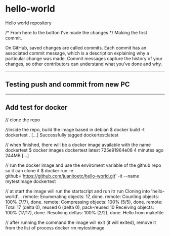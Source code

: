 # hello-world
Hello world repository

/* From here to the botton I've made the changes */
Making the first commit.

On GitHub, saved changes are called commits. Each commit has an associated commit message, which is a description explaining why a particular change was made. Commit messages capture the history of your changes, so other contributors can understand what you’ve done and why.


-------------------
Testing push and commit from new PC
-------------------

---------------------
Add test for docker
--------------------
// clone the repo

//inside the repo, build the image based in debian
$ docker build -t dockertest .
[...]
Successfully tagged dockertest:latest

// when finished, there will be a docker image available with the name dockertest
$ docker images
dockertest          latest              725e91964e08        4 minutes ago       244MB
[...]

// run the docker image and use the enviroment variable of the github repo so it can clone it
$ docker run -e github='https://github.com/juanitoetc/hello-world.git' -it --name mytestimage dockertest

// at start the image will run the startscript and run itr run
Cloning into 'hello-world'...
remote: Enumerating objects: 17, done.
remote: Counting objects: 100% (7/7), done.
remote: Compressing objects: 100% (5/5), done.
remote: Total 17 (delta 0), reused 6 (delta 0), pack-reused 10
Receiving objects: 100% (17/17), done.
Resolving deltas: 100% (2/2), done.
Hello from makefile

// after running the command the image will exit (it will exited), remove it from the list of process
docker rm mytestimage
